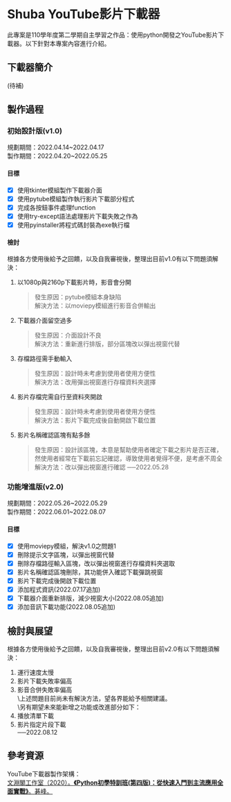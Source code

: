 # Shuba YouTube影片下載器
此專案是110學年度第二學期自主學習之作品：使用python開發之YouTube影片下載器。以下針對本專案內容進行介紹。

## 下載器簡介
(待補)

## 製作過程
### 初始設計版(v1.0)
規劃期間：2022.04.14\~2022.04.17  
製作期間：2022.04.20\~2022.05.25

#### 目標
- [x] 使用tkinter模組製作下載器介面
- [x] 使用pytube模組製作執行影片下載部分程式
- [x] 完成各按鈕事件處理function
- [x] 使用try-except語法處理影片下載失敗之作為
- [x] 使用pyinstaller將程式碼封裝為exe執行檔

#### 檢討
根據各方使用後給予之回饋，以及自我審視後，整理出目前v1.0有以下問題須解決：
1. 以1080p與2160p下載影片時，影音會分開
    > 發生原因：pytube模組本身缺陷  
    > 解決方法：以moviepy模組進行影音合併輸出
2. 下載器介面留空過多  
    > 發生原因：介面設計不良  
    > 解決方法：重新進行排版，部分區塊改以彈出視窗代替
3. 存檔路徑需手動輸入
    > 發生原因：設計時未考慮到使用者使用方便性  
    > 解決方法：改用彈出視窗進行存檔資料夾選擇
4. 影片存檔完需自行至資料夾開啟
    > 發生原因：設計時未考慮到使用者使用方便性  
    > 解決方法：影片下載完成後自動開啟下載位置
5. 影片名稱確認區塊有點多餘
    > 發生原因：設計該區塊，本意是幫助使用者確定下載之影片是否正確，然使用者經常在下載前忘記確認，導致使用者覺得不便，是考慮不周全  
    > 解決方法：改以彈出視窗進行確認
──2022.05.28

### 功能增進版(v2.0)
規劃期間：2022.05.26\~2022.05.29  
製作期間：2022.06.01\~2022.08.07

#### 目標
- [x] 使用moviepy模組，解決v1.0之問題1
- [x] 刪除提示文字區塊，以彈出視窗代替
- [x] 刪除存檔路徑輸入區塊，改以彈出視窗進行存檔資料夾選取
- [x] 影片名稱確認區塊刪除，其功能併入確認下載彈跳視窗
- [x] 影片下載完成後開啟下載位置
- [x] 添加程式資訊(2022.07.17追加)
- [x] 下載器介面重新排版，減少視窗大小(2022.08.05追加)
- [x] 添加音訊下載功能(2022.08.05追加)

## 檢討與展望
根據各方使用後給予之回饋，以及自我審視後，整理出目前v2.0有以下問題須解決：
1. 運行速度太慢
2. 影片下載失敗率偏高
3. 影音合併失敗率偏高  
\上述問題目前尚未有解決方法，望各界能給予相關建議。  
\另有期望未來能新增之功能或改進部分如下：
1. 播放清單下載
2. 影片指定片段下載  
──2022.08.12

## 參考資源
YouTube下載器製作架構：  
[文淵閣工作室（2020）。**《Python初學特訓班(第四版)：從快速入門到主流應用全面實戰》**。碁峰。](https://www.books.com.tw/products/0010863623?gclid=CjwKCAjwu5yYBhAjEiwAKXk_eFixvJkAJg-YIuSghUsdzmiLBSoYs2ZUGww0TmxnEz_cFcrSBeLnIBoCozcQAvD_BwE)